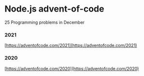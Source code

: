# Node.js advent-of-code
25 Programming problems in December


### 2021
[https://adventofcode.com/2021](https://adventofcode.com/2021)


### 2020
[https://adventofcode.com/2020](https://adventofcode.com/2020)
